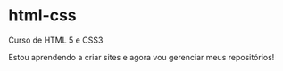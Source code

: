 # html-css
 Curso de HTML 5 e CSS3

 Estou aprendendo a criar sites e agora vou gerenciar meus repositórios!
